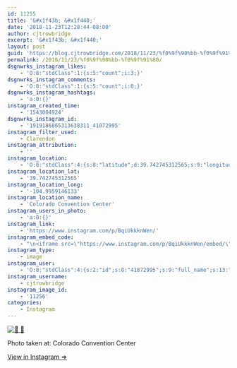 ```yaml
---
id: 11255
title: '&#x1f43b; &#x1f440;'
date: '2018-11-23T12:28:44-08:00'
author: cjtrowbridge
excerpt: '&#x1f43b; &#x1f440;'
layout: post
guid: 'https://blog.cjtrowbridge.com/2018/11/23/%f0%9f%90%bb-%f0%9f%91%80/'
permalink: /2018/11/23/%f0%9f%90%bb-%f0%9f%91%80/
dsgnwrks_instagram_likes:
    - 'O:8:"stdClass":1:{s:5:"count";i:3;}'
dsgnwrks_instagram_comments:
    - 'O:8:"stdClass":1:{s:5:"count";i:0;}'
dsgnwrks_instagram_hashtags:
    - 'a:0:{}'
instagram_created_time:
    - '1543004924'
dsgnwrks_instagram_id:
    - '1919186865313638311_41872995'
instagram_filter_used:
    - Clarendon
instagram_attribution:
    - ''
instagram_location:
    - 'O:8:"stdClass":4:{s:8:"latitude";d:39.742745312565;s:9:"longitude";d:-104.9959146133;s:4:"name";s:26:"Colorado Convention Center";s:2:"id";i:42588;}'
instagram_location_lat:
    - '39.742745312565'
instagram_location_long:
    - '-104.9959146133'
instagram_location_name:
    - 'Colorado Convention Center'
instagram_users_in_photo:
    - 'a:0:{}'
instagram_link:
    - 'https://www.instagram.com/p/BqiUkkknWen/'
instagram_embed_code:
    - "\n<iframe src=\"https://www.instagram.com/p/BqiUkkknWen/embed/\" width=\"612\" height=\"710\" frameborder=\"0\" scrolling=\"no\" allowtransparency=\"true\" class=\"insta-image-embed\"></iframe>\n"
instagram_type:
    - image
instagram_user:
    - 'O:8:"stdClass":4:{s:2:"id";s:8:"41872995";s:9:"full_name";s:13:"CJ Trowbridge";s:15:"profile_picture";s:141:"https://scontent.cdninstagram.com/vp/d092ebfdf7d7b69ffa8c0aebfde742bc/5C7E7A1C/t51.2885-19/s150x150/13724650_1188772791164794_142557231_a.jpg";s:8:"username";s:12:"cjtrowbridge";}'
instagram_username:
    - cjtrowbridge
instagram_image_id:
    - '11256'
categories:
    - Instagram
---
```


[![🐻 👀](https://blog.cjtrowbridge.com/wp-content/uploads/2018/11/f09f90bb-f09f9180-1-1.jpg)](https://www.instagram.com/p/BqiUkkknWen/)

Photo taken at: Colorado Convention Center

[View in Instagram ⇒](https://www.instagram.com/p/BqiUkkknWen/)